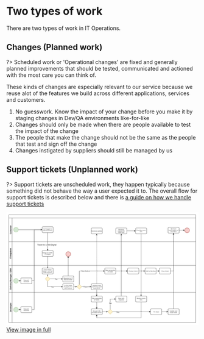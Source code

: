 # Two types of work

There are two types of work in IT Operations.

## Changes (Planned work)

?> Scheduled work or 'Operational changes' are fixed and generally planned improvements that should be tested, communicated and actioned with the most care you can think of.

These kinds of changes are especially relevant to our service because we reuse alot of the features we build across different applications, services and customers.

1. No guesswork. Know the impact of your change before you make it by staging changes in Dev/QA environments like-for-like
1. Changes should only be made when there are people available to test the impact of the change
1. The people that make the change should not be the same as the people that test and sign off the change
1. Changes instigated by suppliers should still be managed by us

## Support tickets (Unplanned work)

?> Support tickets are unscheduled work, they happen typically because something did not behave the way a user expected it to. The overall flow for support tickets is described below and there is [a guide on how we handle support tickets](support/handling-tickets.md)

![](../assets/images/support/support-flow.jpg "Support flow")
[View image in full](/assets/images/support/support-flow.jpg ':ignore')

